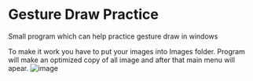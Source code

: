 # Gesture Draw Practice
 Small program which can help practice gesture draw in windows

To make it work you have to put your images into Images folder.
Program will make an optimized copy of all image and after that main menu will apear.
![image](https://github.com/AkaiTobira/Gesture-Draw-Practice/assets/23655494/b8bb0dc5-19b6-4def-b1be-b1615e7527e9)
